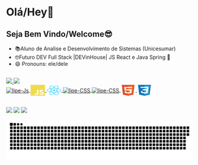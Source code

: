  ## <h1>Olá/Hey👋</h1>
   
   <h2>Seja Bem Vindo/Welcome😎</h2>
   
 - 📚Aluno de Analise e Desenvolvimento de Sistemas (Unicesumar)
 - 🤓Futuro DEV Full Stack |DEVinHouse| JS React e Java Spring 🚀
 - 😄 Pronouns: ele/dele
  ##
 <div>
  <a href="https://github.com/LipePeglow/">
  <img height="180em" src="https://github-readme-stats.vercel.app/api?username=LipePeglow&show_icons=true&theme=dracula&include_all_commits=true&count_private=true"/>
  <img height="180em" src="https://github-readme-stats.vercel.app/api/top-langs/?username=LipePeglow&layout=compact&langs_count=7&theme=dracula"/>
</div>
 
 
 <img align="center" alt="lipe-Js" height="30" width="40" src="https://cdn.jsdelivr.net/gh/devicons/devicon/icons/kotlin/kotlin-original-wordmark.svg" >
 <img align="center" alt="lipe-Js" height="30" width="40" src="https://raw.githubusercontent.com/devicons/devicon/master/icons/javascript/javascript-plain.svg">
 <img align="center" alt="lipe-React" height="30" width="40" src="https://raw.githubusercontent.com/devicons/devicon/master/icons/react/react-original.svg">
 <img align="center" alt="lipe-CSS" height="40" width="45" src="https://cdn.jsdelivr.net/gh/devicons/devicon/icons/java/java-original-wordmark.svg">
 <img align="center" alt="lipe-CSS" height="40" width="45" src="https://cdn.jsdelivr.net/gh/devicons/devicon/icons/spring/spring-original-wordmark.svg">
 <img align="center" alt="lipe-HTML" height="30" width="40" src="https://raw.githubusercontent.com/devicons/devicon/master/icons/html5/html5-original.svg">
 <img align="center" alt="lipe-CSS" height="30" width="40" src="https://raw.githubusercontent.com/devicons/devicon/master/icons/css3/css3-original.svg">

  ##
  
<div> 
  <a href="https://www.linkedin.com/in/felipe-peglow-moraes" target="_blank"><img src="https://img.shields.io/badge/-LinkedIn-%230077B5?style=for-the-     badge&logo=linkedin&logoColor=white" target="_blank" width="105"></a> 
 <a href="https://www.instagram.com/lipe_peglow/" target="_blank"><img src="https://img.shields.io/badge/-Instagram-%23E4405F?style=for-the-badge&logo=instagram&logoColor=white"  target="_blank"></a> 	
 <a href = "mailto:peglow48@gmail.com"><img src="https://img.shields.io/badge/-Gmail-%23333?style=for-the-badge&logo=gmail&logoColor=white" target="_blank"></a>

 ![Snake animation](https://github.com/LipePeglow/LipePeglow/blob/output/github-contribution-grid-snake.svg)
  
 </div>
   
